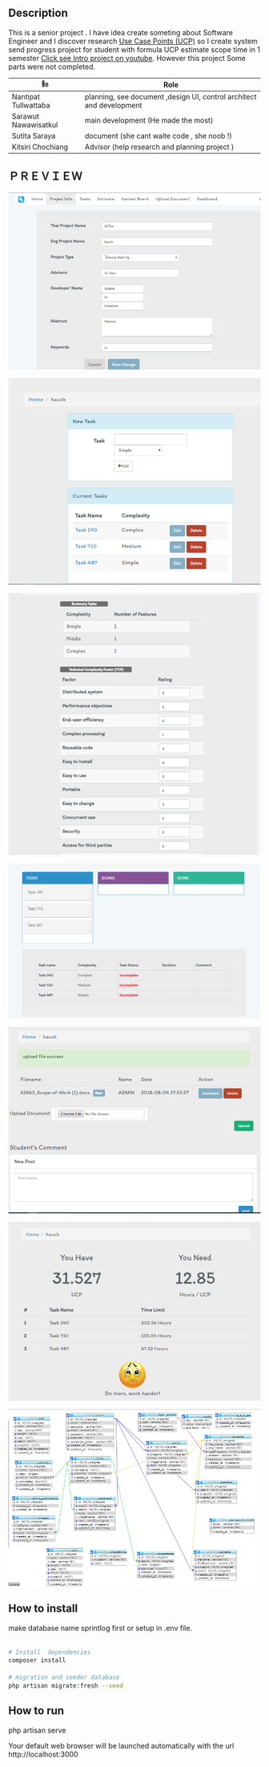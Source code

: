 ## Description
 This is a senior project . I have idea create  someting  about  Software Engineer  and  I discover  research [Use Case Points (UCP)](https://en.wikipedia.org/wiki/Use_Case_Points) so I create system send progress project for student with formula UCP estimate scope time in 1 semester
[Click see Intro project on youtube](https://www.youtube.com/watch?v=y2E3AMBtjoM).
However this project Some parts were not completed.


|  ชือ   |       Role    |
|------------------------------|--------------|
|  Nantipat Tullwattaba       |  planning, see document ,design UI, control architect and development |
|     Sarawut Nawawisatkul      |     main development  (He made the most) |
|     Sutita Saraya      |     document (she cant waite code , she noob !) |
|    Kitsiri Chochiang      |     Advisor (help research  and planning project )|

## ＰＲＥＶＩＥＷ

![Alt text](/preview/1.png)

![Alt text](/preview/2.png)

![Alt text](/preview/3.png)

![Alt text](/preview/4.png)

![Alt text](/preview/5.png)

![Alt text](/preview/6.png)

![Alt text](/preview/relationshipDB.png)



##  How to install
make database name  sprintlog first or setup in .env file. 
```bash

# Install  dependencies
composer install 

# migration and seeder database
php artisan migrate:fresh --seed
```


## How to run
php artisan serve 



Your default web browser will be launched automatically with the url http://localhost:3000